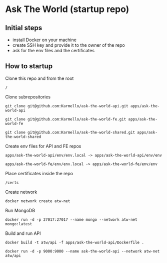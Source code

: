 # Ask The World (startup repo)

## Initial steps

- install Docker on your machine
- create SSH key and provide it to the owner of the repo
- ask for the env files and the certificates

## How to startup

Clone this repo and from the root

```
/
```

Clone subrepositories

```
git clone git@github.com:Karmello/ask-the-world-api.git apps/ask-the-world-api
```

```
git clone git@github.com:Karmello/ask-the-world-fe.git apps/ask-the-world-fe
```

```
git clone git@github.com:Karmello/ask-the-world-shared.git apps/ask-the-world-shared
```

Create env files for API and FE repos

```
apps/ask-the-world-api/env/env.local -> apps/ask-the-world-api/env/env
```

```
apps/ask-the-world-fe/env/env.local -> apps/ask-the-world-fe/env/env
```

Place certificates inside the repo

```
/certs
```

Create network

```
docker network create atw-net
```

Run MongoDB

```
docker run -d -p 27017:27017 --name mongo --network atw-net mongo:latest
```

Build and run API

```
docker build -t atw/api -f apps/ask-the-world-api/Dockerfile .
```

```
docker run -d -p 9000:9000 --name ask-the-world-api --network atw-net atw/api
```
